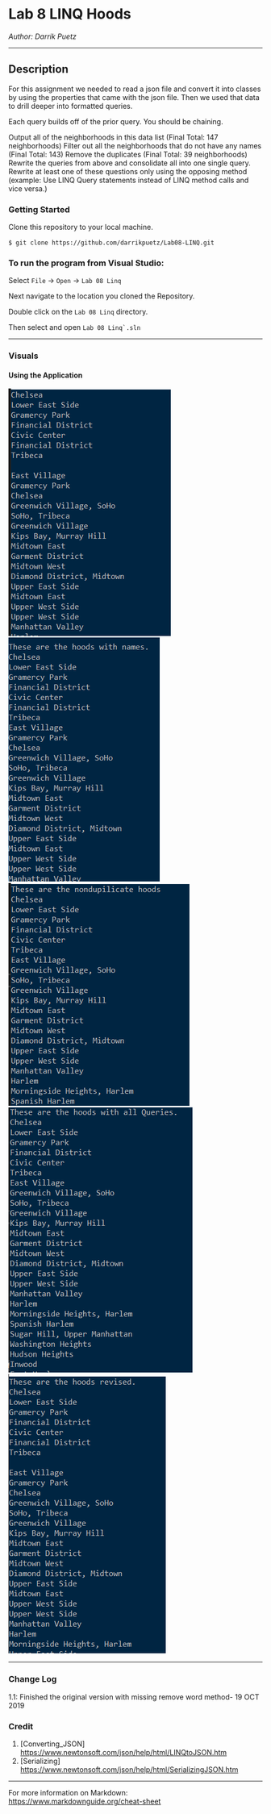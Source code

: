 # Lab 8 LINQ Hoods
*Author: Darrik Puetz*

----

## Description
For this assignment we needed to read a json file and convert it into classes by using the properties that came with the json file. Then we used that data to drill deeper into formatted queries. 

Each query builds off of the prior query. You should be chaining.

Output all of the neighborhoods in this data list (Final Total: 147 neighborhoods)
Filter out all the neighborhoods that do not have any names (Final Total: 143)
Remove the duplicates (Final Total: 39 neighborhoods)
Rewrite the queries from above and consolidate all into one single query.
Rewrite at least one of these questions only using the opposing method (example: Use LINQ Query statements instead of LINQ method calls and vice versa.)


### Getting Started
Clone this repository to your local machine.

```
$ git clone https://github.com/darrikpuetz/Lab08-LINQ.git
```

### To run the program from Visual Studio:
Select ```File``` -> ```Open``` -> ```Lab 08 Linq```

Next navigate to the location you cloned the Repository.

Double click on the ```Lab 08 Linq``` directory.

Then select and open ```Lab 08 Linq`.sln```

---


### Visuals


#### Using the Application
![All Data](https://github.com/darrikpuetz/Lab08-LINQ/blob/master/Assets/allHoods.PNG) <br />
![Filtered Data](https://github.com/darrikpuetz/Lab08-LINQ/blob/master/Assets/hoodWithNames.PNG) <br />
![No Duplicates](https://github.com/darrikpuetz/Lab08-LINQ/blob/master/Assets/noDup.PNG) <br />
![All Queries Together](https://github.com/darrikpuetz/Lab08-LINQ/blob/master/Assets/allQueries.PNG) <br />
![Revised](https://github.com/darrikpuetz/Lab08-LINQ/blob/master/Assets/reVised.PNG) <br />

---

### Change Log
1.1: Finished the original version with missing remove word method- 19 OCT 2019  

### Credit 
1. [Converting_JSON] https://www.newtonsoft.com/json/help/html/LINQtoJSON.htm
2. [Serializing] https://www.newtonsoft.com/json/help/html/SerializingJSON.htm




------------------------------
For more information on Markdown: https://www.markdownguide.org/cheat-sheet
